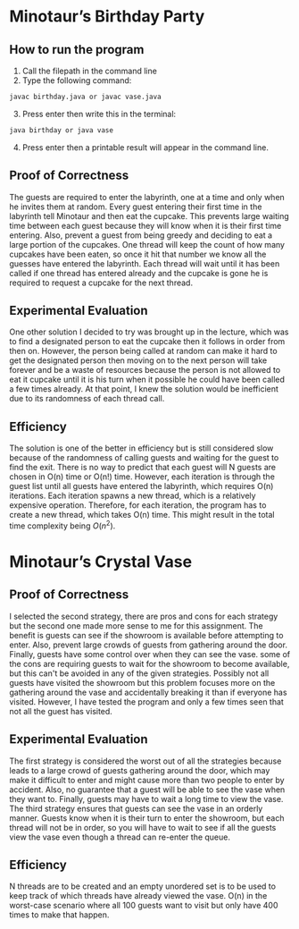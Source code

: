# Minotaur’s Birthday Party
## How to run the program
1. Call the filepath in the command line
2. Type the following command:
```bash
javac birthday.java or javac vase.java
```
3. Press enter then write this in the terminal:
```bash
java birthday or java vase
```
4. Press enter then a printable result will appear in the command line.

## Proof of Correctness
The guests are required to enter the labyrinth, one at a time and only when he invites them at random. Every guest entering their first time in the labyrinth tell Minotaur and then eat the cupcake. This prevents large waiting time between each guest because they will know when it is their first time entering. Also, prevent a guest from being greedy and deciding to eat a large portion of the cupcakes. One thread will keep the count of how many cupcakes have been eaten, so once it hit that number we know all the guesses have entered the labyrinth. Each thread will wait until it has been called if one thread has entered already and the cupcake is gone he is required to request a cupcake for the next thread.

## Experimental Evaluation
One other solution I decided to try was brought up in the lecture, which was to find a designated person to eat the cupcake then it follows in order from then on. However, the person being called at random can make it hard to get the designated person then moving on to the next person will take forever and be a waste of resources because the person is not allowed to eat it cupcake until it is his turn when it possible he could have been called a few times already. At that point, I knew the solution would be inefficient due to its randomness of each thread call.

## Efficiency
The solution is one of the better in efficiency but is still considered slow because of the randomness of calling guests and waiting for the guest to find the exit. There is no way to predict that each guest will N guests are chosen in O(n) time or O(n!) time. However, each iteration is through the guest list until all guests have entered the labyrinth, which requires O(n) iterations. Each iteration spawns a new thread, which is a relatively expensive operation. Therefore, for each iteration, the program has to create a new thread, which takes O(n) time. This might result in the total time complexity being $O(n^2)$.
# Minotaur’s Crystal Vase

## Proof of Correctness
I selected the second strategy, there are pros and cons for each strategy but the second one made more sense to me for this assignment. The benefit is guests can see if the showroom is available before attempting to enter. Also, prevent large crowds of guests from gathering around the door. Finally, guests have some control over when they can see the vase. some of the cons are requiring guests to wait for the showroom to become available, but this can't be avoided in any of the given strategies. Possibly not all guests have visited the showroom but this problem focuses more on the gathering around the vase and accidentally breaking it than if everyone has visited. However, I have tested the program and only a few times seen that not all the guest has visited. 

## Experimental Evaluation
The first strategy is considered the worst out of all the strategies because leads to a large crowd of guests gathering around the door, which may make it difficult to enter and might cause more than two people to enter by accident. Also, no guarantee that a guest will be able to see the vase when they want to. Finally, guests may have to wait a long time to view the vase.
The third strategy ensures that guests can see the vase in an orderly manner.  Guests know when it is their turn to enter the showroom, but each thread will not be in order, so you will have to wait to see if all the guests view the vase even though a thread can re-enter the queue.

## Efficiency
N threads are to be created and an empty unordered set is to be used to keep track of which threads have already viewed the vase. O(n) in the worst-case scenario where all 100 guests want to visit but only have 400 times to make that happen.
